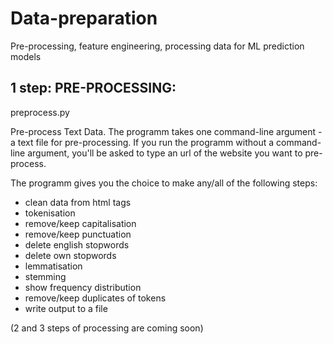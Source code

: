 # Data-preparation
Pre-processing, feature engineering, processing data for ML prediction models


## 1 step: PRE-PROCESSING:
preprocess.py

Pre-process Text Data. The programm takes one command-line argument - a text file for pre-processing. 
If you run the programm without a command-line argument, 
you'll be asked to type an url of the website you want to pre-process.

The programm gives you the choice to make any/all of the following steps:

- clean data from html tags
- tokenisation
- remove/keep capitalisation
- remove/keep punctuation
- delete english stopwords
- delete own stopwords
- lemmatisation
- stemming
- show frequency distribution
- remove/keep duplicates of tokens
- write output to a file


(2 and 3 steps of processing are coming soon)
